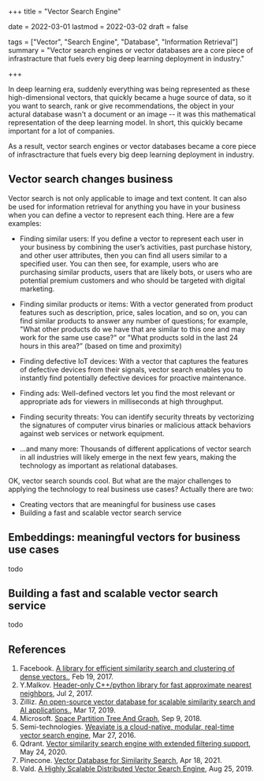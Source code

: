 +++
title = "Vector Search Engine"

date = 2022-03-01
lastmod = 2022-03-02
draft = false

tags = ["Vector", "Search Engine", "Database", "Information Retrieval"]
summary = "Vector search engines or vector databases are a core piece of infrastracture that fuels every big deep learning deployment in industry."

+++

In deep learning era, suddenly everything was being represented as these high-dimensional vectors, that quickly became a huge source of data, so it you want to search, rank or give recommendations, the object in your actural database wasn't a document or an image -- it was this mathematical representation of the deep learning model. In short, this quickly became important for a lot of companies.

As a result, vector search engines or vector databases became a core piece of infrasctracture that fuels every big deep learning deployment in industry.

## Vector search changes business

Vector search is not only applicable to image and text content. It can also be used for information retrieval for anything you have in your business when you can define a vector to represent each thing. Here are a few examples:

* Finding similar users: If you define a vector to represent each user in your business by combining the user’s activities, past purchase history, and other user attributes, then you can find all users similar to a specified user.  You can then see, for example, users who are purchasing similar products, users that are likely bots, or users who are potential premium customers and who should be targeted with digital marketing.

* Finding similar products or items: With a vector generated from product features such as description, price, sales location, and so on, you can find similar products to answer any number of questions; for example, "What other products do we have that are similar to this one and may work for the same use case?" or "What products sold in the last 24 hours in this area?” (based on time and proximity)

* Finding defective IoT devices: With a vector that captures the features of defective devices from their signals, vector search enables you to instantly find potentially defective devices for proactive maintenance.

* Finding ads: Well-defined vectors let you find the most relevant or appropriate ads for viewers in milliseconds at high throughput.

* Finding security threats: You can identify security threats by vectorizing the signatures of computer virus binaries or malicious attack behaviors against web services or network equipment. 

* ...and many more: Thousands of different applications of vector search in all industries will likely emerge in the next few years, making the technology as important as relational databases.

OK, vector search sounds cool. But what are the major challenges to applying the technology to real business use cases? Actually there are two:

* Creating vectors that are meaningful for business use cases
* Building a fast and scalable vector search service

## Embeddings: meaningful vectors for business use cases

todo

## Building a fast and scalable vector search service

todo

## References

1. Facebook. [A library for efficient similarity search and clustering of dense vectors.](https://github.com/facebookresearch/faiss), Feb 19, 2017.
2. Y.Malkov. [Header-only C++/python library for fast approximate nearest neighbors](https://github.com/nmslib/hnswlib), Jul 2, 2017.
3. Zilliz. [An open-source vector database for scalable similarity search and AI applications.](https://github.com/milvus-io/milvus), Mar 17, 2019.
4. Microsoft. [Space Partition Tree And Graph](https://github.com/microsoft/SPTAG), Sep 9, 2018.
5. Semi-technologies. [Weaviate is a cloud-native, modular, real-time vector search engine](https://github.com/semi-technologies/weaviate), Mar 27, 2016.
6. Qdrant. [Vector similarity search engine with extended filtering support](https://github.com/qdrant/qdrant), May 24, 2020.
7. Pinecone. [Vector Database for Similarity Search](https://www.pinecone.io/), Apr 18, 2021.
8. Vald. [A Highly Scalable Distributed Vector Search Engine](https://github.com/vdaas/vald), Aug 25, 2019.


